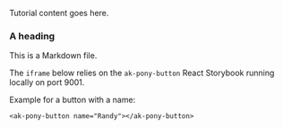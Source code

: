 Tutorial content goes here.

### A heading

This is a Markdown file.

The `iframe` below relies on the `ak-pony-button` React Storybook running locally on port 9001.

Example for a button with a name:

```
<ak-pony-button name="Randy"></ak-pony-button>
```

<iframe title="iframe example" width="300" height="50" src="//localhost:9001/iframe.html?dataId=ed8df051-a556-428e-8833-0a3e1de82d28" frameborder="0" allowfullscreen></iframe>
